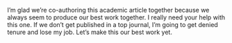 I’m glad we’re co-authoring this academic article together because we always seem to produce our best work together. I really need your help with this one. If we don’t get published in a top journal, I’m going to get denied tenure and lose my job. Let’s make this our best work yet.